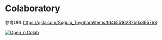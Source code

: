 # Colaboratory

参考URL
https://qiita.com/Suguru_Toyohara/items/fd495516237b0b395768


<a target="_blank" href="https://colab.research.google.com/github/https://colab.research.google.com/github/k1h1github/Colaboratory/blob/main/ranking.ipynb">
  <img src="https://colab.research.google.com/assets/colab-badge.svg" alt="Open In Colab"/>
</a>
